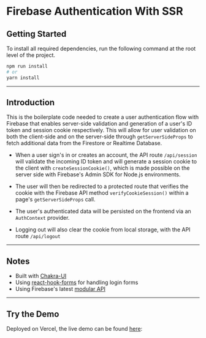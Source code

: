 # Firebase Authentication With SSR

## Getting Started

To install all required dependencies, run the following command at the root level of the project.

```bash
npm run install
# or
yarn install
```

---

## Introduction

This is the boilerplate code needed to create a user authentication flow with Firebase that enables server-side validation and generation of a user's ID token and session cookie respectively. This will allow for user validation on both the client-side and on the server-side through `getServerSideProps` to fetch additional data from the Firestore or Realtime Database.

- When a user sign's in or creates an account, the API route `/api/session` will validate the incoming ID token and will generate a session cookie to the client with `createSessionCookie()`, which is made possible on the server side with Firebase's Admin SDK for Node.js environments.

- The user will then be redirected to a protected route that verifies the cookie with the Firebase API method `verifyCookieSession()` within a page's `getServerSideProps` call.

- The user's authenticated data will be persisted on the frontend via an `AuthContext` provider.

- Logging out will also clear the cookie from local storage, with the API route `/api/logout`

---

## Notes

- Built with [Chakra-UI](https://chakra-ui.com/)
- Using [react-hook-forms](https://react-hook-form.com/) for handling login forms
- Using Firebase's latest [modular API](https://firebase.google.com/docs/web/modular-upgrade)

---

## Try the Demo

Deployed on Vercel, the live demo can be found [here](https://firebase-auth-with-ssr.vercel.app/):

